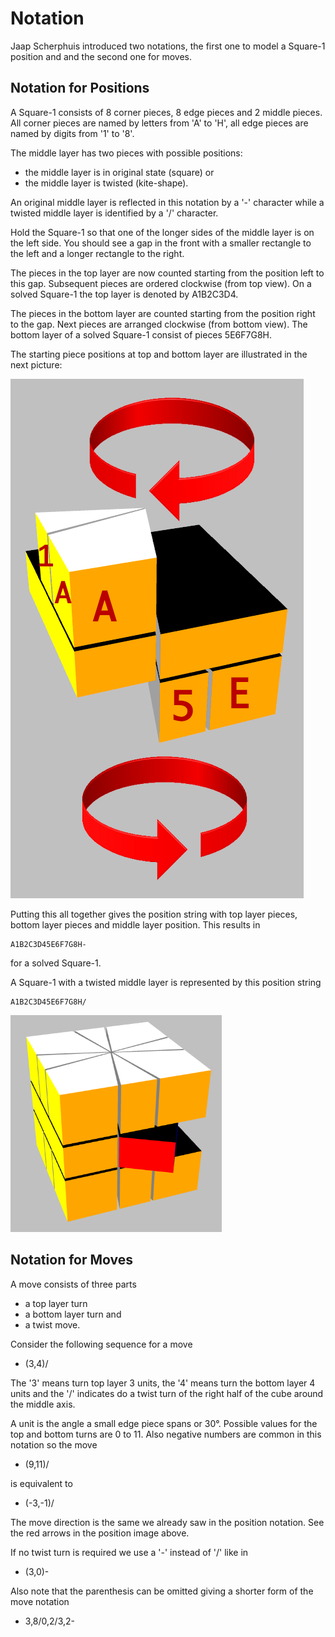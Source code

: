 # Notation

Jaap Scherphuis introduced two notations, the first one to model a Square-1 position and and the second one for moves.

## Notation for Positions

A Square-1 consists of 8 corner pieces, 8 edge pieces and 2 middle pieces. All corner pieces are named by letters from 'A' to 'H', all edge pieces are named by digits from '1' to '8'.

The middle layer has two pieces with possible positions:

 - the middle layer is in original state (square) or
 - the middle layer is twisted (kite-shape).

An original middle layer is reflected in this notation by a '-' character while a twisted middle layer is identified by a '/' character.

Hold the Square-1 so that one of the longer sides of the middle layer is on the left side. You should see a gap in the front with a smaller rectangle to the left and a longer rectangle to the right.

The pieces in the top layer are now counted starting from the position left to this gap. Subsequent pieces are ordered clockwise (from top view). On a solved Square-1 the top layer is denoted by A1B2C3D4.

The pieces in the bottom layer are counted starting from the position right to the gap. Next pieces are arranged clockwise (from bottom view). The bottom layer of a solved Square-1 consist of pieces 5E6F7G8H.

The starting piece positions at top and bottom layer are illustrated in the next picture:

<img src="images/notation.png" alt="Notation" width="469" height="831">

Putting this all together gives the position string with top layer pieces, bottom layer pieces and middle layer position. This results in

	A1B2C3D45E6F7G8H-

for a solved Square-1.

A Square-1 with a twisted middle layer is represented by this position string

	A1B2C3D45E6F7G8H/

<img src="images/notation2.png" alt="Notation" width="338" height="347">

<a name="moves"></a>
## Notation for Moves

A move consists of three parts

- a top layer turn
- a bottom layer turn and
- a twist move.

Consider the following sequence for a move

- (3,4)/

The '3' means turn top layer 3 units, the '4' means turn the bottom layer 4 units and the '/' indicates do a twist turn of the right half of the cube around the middle axis.

A unit is the angle a small edge piece spans or 30°. Possible values for the top and bottom turns are 0 to 11. Also negative numbers are common in this notation so the move

- (9,11)/

is equivalent to

- (-3,-1)/

The move direction is the same we already saw in the position notation. See the red arrows in the position image above.

If no twist turn is required we use a '-' instead of '/' like in

- (3,0)-

Also note that the parenthesis can be omitted giving a shorter form of the move notation

- 3,8/0,2/3,2-